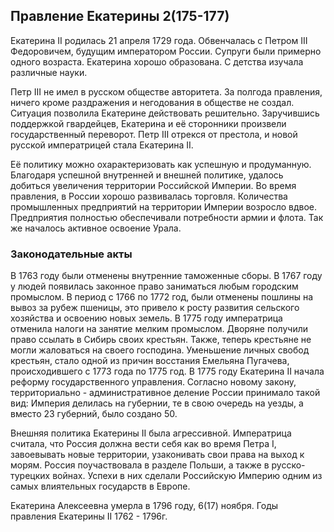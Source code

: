 ## Правление Екатерины 2(175-177)

Екатерина II  родилась 21 апреля 1729 года. Обвенчалась с Петром III Федоровичем, будущим императором России. Cупруги были примерно одного возраста. Екатерина хорошо образована. С детства изучала различные науки. 

Петр III  не имел в русском обществе авторитета. За полгода правления, ничего кроме раздражения и негодования в обществе не создал. Ситуация позволила Екатерине действовать решительно. Заручившись поддержкой гвардейцев,  Екатерина и её сторонники произвели государственный переворот.  Петр III  отрекся от престола, и новой русской императрицей стала  Екатерина II.

Её политику можно охарактеризовать как успешную и продуманную. Благодаря успешной внутренней и внешней политике, удалось добиться увеличения территории Российской Империи. Во время правления, в России хорошо развивалась торговля. Количества промышленных предприятий на территории Империи возросло вдвое. Предприятия полностью обеспечивали потребности армии и флота. Так же началось активное освоение Урала.

### Законодательные акты

В 1763 году были отменены внутренние таможенные сборы. В 1767 году у людей появилась законное право заниматься любым городским промыслом. В период с 1766 по 1772 год, были отменены пошлины на вывоз за рубеж пшеницы, это привело к росту развития сельского хозяйства и освоению новых земель. В 1775 году императрица отменила налоги на занятие мелким промыслом. Дворяне получили право ссылать в Сибирь своих крестьян. Также, теперь крестьяне не могли жаловаться на своего господина. Уменьшение личных свобод крестьян, стало одной из причин восстания Емельяна Пугачева, происходившего с 1773 года по 1775 год. В 1775 году Екатерина II  начала реформу государственного управления. Согласно новому закону, территориально - административное деление России принимало такой вид: Империя делилась на губернии, те в свою очередь на уезды, а вместо 23 губерний, было создано 50. 

Внешняя политика Екатерины II  была агрессивной. Императрица считала, что Россия должна вести себя как во время Петра I, завоевывать новые территории, узаконивать свои права на выход к морям. Россия поучаствовала в разделе Польши, а также в русско-турецких войнах. Успехи в них сделали  Российскую Империю  одним из самых влиятельных государств в Европе. 

Екатерина Алексеевна умерла в 1796 году, 6(17) ноября. Годы правления Екатерины II 1762 - 1796г.